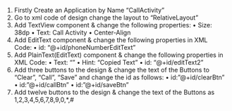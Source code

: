 1) Firstly Create an Application by Name “CallActivity”
2) Go to xml code of design change the layout to “RelativeLayout”
3) Add TextView component & change the following properties:
• Size: 38dp
• Text: Call Activity
• Center-Align
4) Add EditText component & change the following properties in XML Code:
• id: “@+id/phoneNumberEditText”
5) Add PlainText(EditText) component & change the following properties in XML Code:
• Text: “”
• Hint: “Copied Text”
• id: “@+id/editText2”
6) Add three buttons to the design & change the text of the Buttons to “Clear”, “Call”, “Save” and
change the id as follows:
• id:”@+id/clearBtn”
• id:”@+id/callBtn”
• id:”@+id/saveBtn”
7) Add twelve buttons to the design & change the text of the Buttons as 1,2,3,4,5,6,7,8,9,0,*,#
